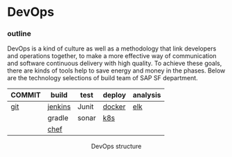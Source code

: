 # DevOps

### outline

DevOps is a kind of culture as well as a methodology that link developers and operations together, to make a more effective way of communication and software continuous delivery with high quality. To achieve these goals, there are kinds of tools help to save energy and money in the phases. Below are the technology selections of build team of SAP SF department.

| COMMIT                                                       | build                                                        | test  | deploy                                                       | analysis                                                     |
| ------------------------------------------------------------ | ------------------------------------------------------------ | ----- | ------------------------------------------------------------ | ------------------------------------------------------------ |
| [git](https://github.com/youngbetter/Notes/blob/master/Git.md) | [jenkins](https://github.com/youngbetter/Notes/blob/master/Jenkins_Docker.md) | Junit | [docker](https://github.com/youngbetter/Notes/blob/master/Docker.md) | [elk](https://github.com/youngbetter/Notes/blob/master/elk.md) |
|                                                              | gradle                                                       | sonar | [k8s](https://github.com/youngbetter/Notes/blob/master/k8s.md) |                                                              |
|                                                              | [chef](https://github.com/youngbetter/Notes/blob/master/chefInPractice.md) |       |                                                              |                                                              |

<center>DevOps structure</center>

